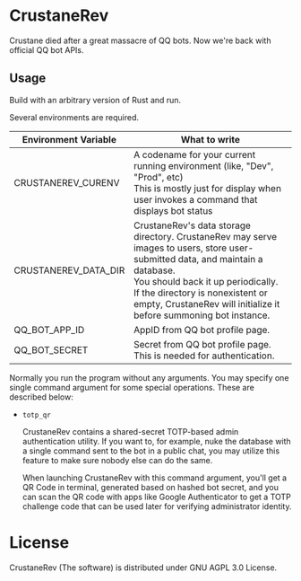 
# CrustaneRev

Crustane died after a great massacre of QQ bots. Now we're back with official QQ bot APIs.

## Usage

Build with an arbitrary version of Rust and run.

Several environments are required.

| Environment Variable | What to write                                                                                                                                                                                                                                                                        |
|----------------------|--------------------------------------------------------------------------------------------------------------------------------------------------------------------------------------------------------------------------------------------------------------------------------------|
| CRUSTANEREV_CURENV   | A codename for your current running environment (like, "Dev", "Prod", etc)<br/>This is mostly just for display when user invokes a command that displays bot status                                                                                                                  |
| CRUSTANEREV_DATA_DIR | CrustaneRev's data storage directory. CrustaneRev may serve images to users, store user-submitted data, and maintain a database.<br/>You should back it up periodically.<br/>If the directory is nonexistent or empty, CrustaneRev will initialize it before summoning bot instance. |
| QQ_BOT_APP_ID        | AppID from QQ bot profile page.                                                                                                                                                                                                                                                      |
| QQ_BOT_SECRET        | Secret from QQ bot profile page. This is needed for authentication.                                                                                                                                                                                                                  |

Normally you run the program without any arguments. You may specify one single command argument for some special operations. These are described below:

- `totp_qr`
  
  CrustaneRev contains a shared-secret TOTP-based admin authentication utility. If you want to, for example, nuke the database with a single command sent to the bot in a public chat, you may utilize this feature to make sure nobody else can do the same.

  When launching CrustaneRev with this command argument, you'll get a QR Code in terminal, generated based on hashed bot secret, and you can scan the QR code with apps like Google Authenticator to get a TOTP challenge code that can be used later for verifying administrator identity.

# License

CrustaneRev (The software) is distributed under GNU AGPL 3.0 License.
